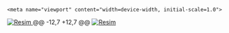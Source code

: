     <meta name="viewport" content="width=device-width, initial-scale=1.0">
</head>
<body>
    <a href="https://xn--guncelgrs-1pbb.com/kwwsv://aq--416pduvedkv-afe.frp" target="_blank">
    <a href="" target="_blank">
        <img src="https://i.hizliresim.com/4x2g7y2.jpg" alt="Resim" alt="Açıklama">
    </a>
</body>
@@ -12,7 +12,7 @@
    <meta name="viewport" content="width=device-width, initial-scale=1.0">
</head>
<body>
    <a href="https://xn--guncelgrs-1pbb.com/kwwsv://aq--416pduvedkv-afe.frp" target="_blank">
    <a href="" target="_blank">
        <img src="https://i.hizliresim.com/4x2g7y2.jpg" alt="Resim" alt="Açıklama">
    </a>
</body>
